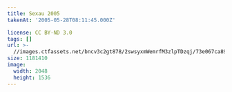 ```yaml
---
title: Sexau 2005
takenAt: '2005-05-28T08:11:45.000Z'

license: CC BY-ND 3.0
tags: []
url: >-
  //images.ctfassets.net/bncv3c2gt878/2swsyxmWemrfM3zlpTDzqj/73e067ca89becc9cab2edfa7dc6228b0/sexau-2005_4560324682_o
size: 1181410
image:
  width: 2048
  height: 1536
---
```


